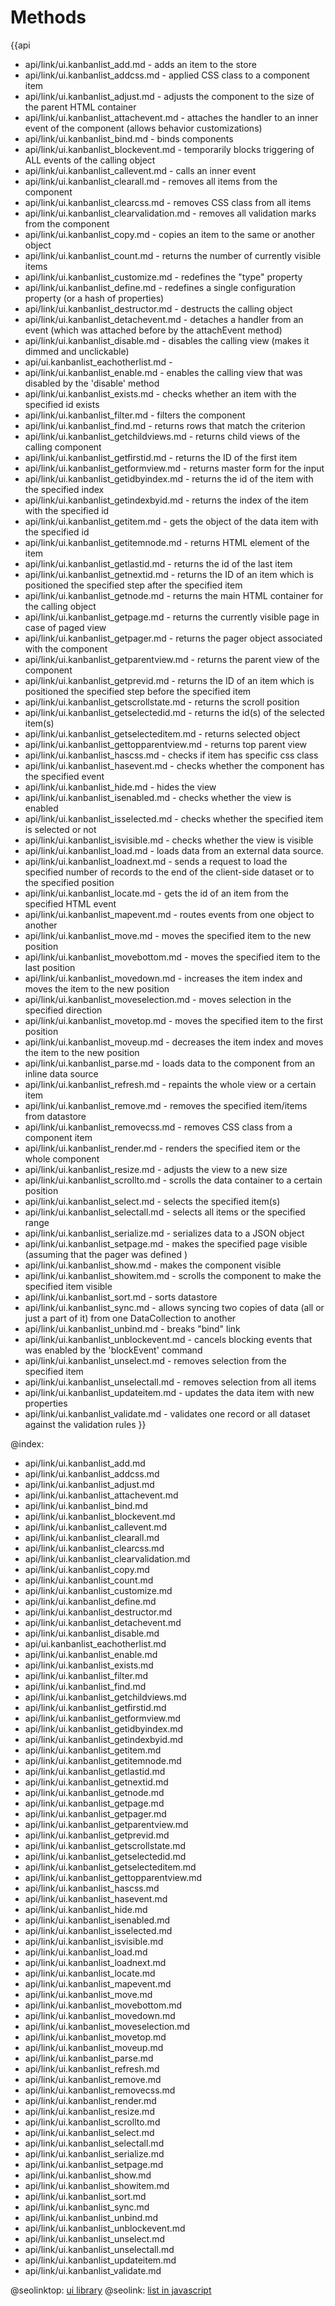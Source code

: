Methods
=======

{{api
- api/link/ui.kanbanlist_add.md - adds an item to the store
- api/link/ui.kanbanlist_addcss.md - applied CSS class to a component item
- api/link/ui.kanbanlist_adjust.md - adjusts the component to the size of the parent HTML container
- api/link/ui.kanbanlist_attachevent.md - attaches the handler to an inner event of the component (allows behavior customizations)
- api/link/ui.kanbanlist_bind.md - binds components
- api/link/ui.kanbanlist_blockevent.md - temporarily blocks triggering of ALL events of the calling object
- api/link/ui.kanbanlist_callevent.md - calls an inner event
- api/link/ui.kanbanlist_clearall.md - removes all items from the component
- api/link/ui.kanbanlist_clearcss.md - removes CSS class from all items
- api/link/ui.kanbanlist_clearvalidation.md - removes all validation marks from the component
- api/link/ui.kanbanlist_copy.md - copies an item to the same or another object
- api/link/ui.kanbanlist_count.md - returns the number of currently visible items
- api/link/ui.kanbanlist_customize.md - redefines the "type" property
- api/link/ui.kanbanlist_define.md - redefines a single configuration property (or a hash of properties)
- api/link/ui.kanbanlist_destructor.md - destructs the calling object
- api/link/ui.kanbanlist_detachevent.md - detaches a handler from an event (which was attached before by the attachEvent method)
- api/link/ui.kanbanlist_disable.md - disables the calling view (makes it dimmed and unclickable)
- api/ui.kanbanlist_eachotherlist.md - 
- api/link/ui.kanbanlist_enable.md - enables the calling view that was disabled by the 'disable' method
- api/link/ui.kanbanlist_exists.md - checks whether an item with the specified id exists
- api/link/ui.kanbanlist_filter.md - filters the component
- api/link/ui.kanbanlist_find.md - returns rows that match the criterion
- api/link/ui.kanbanlist_getchildviews.md - returns child views of the calling component
- api/link/ui.kanbanlist_getfirstid.md - returns the ID of the first item
- api/link/ui.kanbanlist_getformview.md - returns master form for the input
- api/link/ui.kanbanlist_getidbyindex.md - returns the id of the item with the specified index
- api/link/ui.kanbanlist_getindexbyid.md - returns the index of the item with the specified id
- api/link/ui.kanbanlist_getitem.md - gets the object of the data item with the specified id
- api/link/ui.kanbanlist_getitemnode.md - returns HTML element of the item
- api/link/ui.kanbanlist_getlastid.md - returns the id of the last item
- api/link/ui.kanbanlist_getnextid.md - returns the ID of an item which is positioned the specified step after the specified item
- api/link/ui.kanbanlist_getnode.md - returns the main HTML container for the calling object
- api/link/ui.kanbanlist_getpage.md - returns the currently visible page in case of paged view
- api/link/ui.kanbanlist_getpager.md - returns the pager object associated with the component
- api/link/ui.kanbanlist_getparentview.md - returns the parent view of the component
- api/link/ui.kanbanlist_getprevid.md - returns the ID of an item which is positioned the specified step before the specified item
- api/link/ui.kanbanlist_getscrollstate.md - returns the scroll position
- api/link/ui.kanbanlist_getselectedid.md - returns the id(s) of the selected item(s)
- api/link/ui.kanbanlist_getselecteditem.md - returns selected object
- api/link/ui.kanbanlist_gettopparentview.md - returns top parent view
- api/link/ui.kanbanlist_hascss.md - checks if item has specific css class
- api/link/ui.kanbanlist_hasevent.md - checks whether the component has the specified event
- api/link/ui.kanbanlist_hide.md - hides the view
- api/link/ui.kanbanlist_isenabled.md - checks whether the view is enabled
- api/link/ui.kanbanlist_isselected.md - checks whether the specified item is selected or not
- api/link/ui.kanbanlist_isvisible.md - checks whether the view is visible
- api/link/ui.kanbanlist_load.md - loads data from an external data source.
- api/link/ui.kanbanlist_loadnext.md - sends a request to load the specified number of records to the end of the client-side dataset or to the specified position
- api/link/ui.kanbanlist_locate.md - gets the id of an item from the specified HTML event
- api/link/ui.kanbanlist_mapevent.md - routes events from one object to another
- api/link/ui.kanbanlist_move.md - moves the specified item to the new position
- api/link/ui.kanbanlist_movebottom.md - moves the specified item to the last position
- api/link/ui.kanbanlist_movedown.md - increases the item index and moves the item to the new position
- api/link/ui.kanbanlist_moveselection.md - moves selection in the specified direction
- api/link/ui.kanbanlist_movetop.md - moves the specified item to the first position
- api/link/ui.kanbanlist_moveup.md - decreases the item index and moves the item to the new position
- api/link/ui.kanbanlist_parse.md - loads data to the component from an inline data source
- api/link/ui.kanbanlist_refresh.md - repaints the whole view or a certain item
- api/link/ui.kanbanlist_remove.md - removes the specified item/items from datastore
- api/link/ui.kanbanlist_removecss.md - removes CSS class from a component item
- api/link/ui.kanbanlist_render.md - renders the specified item or the whole component
- api/link/ui.kanbanlist_resize.md - adjusts the view to a new size
- api/link/ui.kanbanlist_scrollto.md - scrolls the data container to a certain position
- api/link/ui.kanbanlist_select.md - selects the specified item(s)
- api/link/ui.kanbanlist_selectall.md - selects all items or the specified range
- api/link/ui.kanbanlist_serialize.md - serializes data to a JSON object
- api/link/ui.kanbanlist_setpage.md - makes the specified page visible (assuming that the pager was defined )
- api/link/ui.kanbanlist_show.md - makes the component visible
- api/link/ui.kanbanlist_showitem.md - scrolls the component to make the specified item visible
- api/link/ui.kanbanlist_sort.md - sorts datastore
- api/link/ui.kanbanlist_sync.md - allows syncing two copies of data (all or just a part of it) from one DataCollection to another
- api/link/ui.kanbanlist_unbind.md - breaks "bind" link
- api/link/ui.kanbanlist_unblockevent.md - cancels blocking events that was enabled by the 'blockEvent' command
- api/link/ui.kanbanlist_unselect.md - removes selection from the specified item
- api/link/ui.kanbanlist_unselectall.md - removes selection from all items
- api/link/ui.kanbanlist_updateitem.md - updates the data item with new properties
- api/link/ui.kanbanlist_validate.md - validates one record or all dataset against the validation rules
}}

@index:
- api/link/ui.kanbanlist_add.md
- api/link/ui.kanbanlist_addcss.md
- api/link/ui.kanbanlist_adjust.md
- api/link/ui.kanbanlist_attachevent.md
- api/link/ui.kanbanlist_bind.md
- api/link/ui.kanbanlist_blockevent.md
- api/link/ui.kanbanlist_callevent.md
- api/link/ui.kanbanlist_clearall.md
- api/link/ui.kanbanlist_clearcss.md
- api/link/ui.kanbanlist_clearvalidation.md
- api/link/ui.kanbanlist_copy.md
- api/link/ui.kanbanlist_count.md
- api/link/ui.kanbanlist_customize.md
- api/link/ui.kanbanlist_define.md
- api/link/ui.kanbanlist_destructor.md
- api/link/ui.kanbanlist_detachevent.md
- api/link/ui.kanbanlist_disable.md
- api/ui.kanbanlist_eachotherlist.md
- api/link/ui.kanbanlist_enable.md
- api/link/ui.kanbanlist_exists.md
- api/link/ui.kanbanlist_filter.md
- api/link/ui.kanbanlist_find.md
- api/link/ui.kanbanlist_getchildviews.md
- api/link/ui.kanbanlist_getfirstid.md
- api/link/ui.kanbanlist_getformview.md
- api/link/ui.kanbanlist_getidbyindex.md
- api/link/ui.kanbanlist_getindexbyid.md
- api/link/ui.kanbanlist_getitem.md
- api/link/ui.kanbanlist_getitemnode.md
- api/link/ui.kanbanlist_getlastid.md
- api/link/ui.kanbanlist_getnextid.md
- api/link/ui.kanbanlist_getnode.md
- api/link/ui.kanbanlist_getpage.md
- api/link/ui.kanbanlist_getpager.md
- api/link/ui.kanbanlist_getparentview.md
- api/link/ui.kanbanlist_getprevid.md
- api/link/ui.kanbanlist_getscrollstate.md
- api/link/ui.kanbanlist_getselectedid.md
- api/link/ui.kanbanlist_getselecteditem.md
- api/link/ui.kanbanlist_gettopparentview.md
- api/link/ui.kanbanlist_hascss.md
- api/link/ui.kanbanlist_hasevent.md
- api/link/ui.kanbanlist_hide.md
- api/link/ui.kanbanlist_isenabled.md
- api/link/ui.kanbanlist_isselected.md
- api/link/ui.kanbanlist_isvisible.md
- api/link/ui.kanbanlist_load.md
- api/link/ui.kanbanlist_loadnext.md
- api/link/ui.kanbanlist_locate.md
- api/link/ui.kanbanlist_mapevent.md
- api/link/ui.kanbanlist_move.md
- api/link/ui.kanbanlist_movebottom.md
- api/link/ui.kanbanlist_movedown.md
- api/link/ui.kanbanlist_moveselection.md
- api/link/ui.kanbanlist_movetop.md
- api/link/ui.kanbanlist_moveup.md
- api/link/ui.kanbanlist_parse.md
- api/link/ui.kanbanlist_refresh.md
- api/link/ui.kanbanlist_remove.md
- api/link/ui.kanbanlist_removecss.md
- api/link/ui.kanbanlist_render.md
- api/link/ui.kanbanlist_resize.md
- api/link/ui.kanbanlist_scrollto.md
- api/link/ui.kanbanlist_select.md
- api/link/ui.kanbanlist_selectall.md
- api/link/ui.kanbanlist_serialize.md
- api/link/ui.kanbanlist_setpage.md
- api/link/ui.kanbanlist_show.md
- api/link/ui.kanbanlist_showitem.md
- api/link/ui.kanbanlist_sort.md
- api/link/ui.kanbanlist_sync.md
- api/link/ui.kanbanlist_unbind.md
- api/link/ui.kanbanlist_unblockevent.md
- api/link/ui.kanbanlist_unselect.md
- api/link/ui.kanbanlist_unselectall.md
- api/link/ui.kanbanlist_updateitem.md
- api/link/ui.kanbanlist_validate.md




@seolinktop: [ui library](https://webix.com)
@seolink: [list in javascript](https://webix.com/widget/list/)